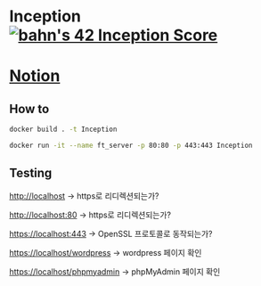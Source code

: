 # Inception [![bahn's 42 Inception Score](https://badge42.vercel.app/api/v2/cl1n6fb2j003009l0lfanbfyx/project/2586655)](https://github.com/JaeSeoKim/badge42)
# [Notion](https://jr-developer-ahngbeom.notion.site/Inception-6b39cf29a72d4b2ca959f08a3619847d)

## How to

```bash
docker build . -t Inception
```

```bash
docker run -it --name ft_server -p 80:80 -p 443:443 Inception
```

## Testing
[http://localhost](http://localhost/) -> https로 리디렉션되는가?

[http://localhost:80](http://localhost/) -> https로 리디렉션되는가?

[https://localhost:443](https://localhost/) -> OpenSSL 프로토콜로 동작되는가?

[https://localhost/wordpress](https://localhost/wordpress) -> wordpress 페이지 확인

[https://localhost/phpmyadmin](https://localhost/phpmyadmin) -> phpMyAdmin 페이지 확인


